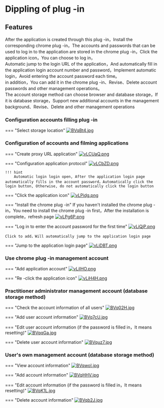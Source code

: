 # Dippling of plug -in

## Features

After the application is created through this plug -in，Install the corresponding chrome plug -in，The accounts and passwords that can be used to log in to the application are stored in the chrome plug -in，Click the application icon，You can choose to log in，</br>
Automatic jump to the login URL of the application，And automatically fill in the application login account number and password，Implement automatic login，Avoid entering the account password each time。</br>
in addition，You can add it in the chrome plug -in、Revise、Delete account passwords and other management operations。</br>
The account storage method can choose browser and database storage，If it is database storage，Support new additional accounts in the management background、Revise、Delete and other management operations

### Configuration accounts filling plug -in

=== "Select storage location"
    [![BVqBt4.jpg](https://v1.ax1x.com/2022/11/22/BVqBt4.jpg)](https://zimgs.com/i/BVqBt4)
### Configuration of accounts and filming applications

=== "Create proxy URL application"
    [![vLCUaQ.png](https://s1.ax1x.com/2022/09/09/vLCUaQ.png)](https://imgse.com/i/vLCUaQ)



=== "Configuration application protocol"
    [![vLCbZD.png](https://s1.ax1x.com/2022/09/09/vLCbZD.png)](https://imgse.com/i/vLCbZD)

    !!! hint
        Automatic login login open, After the application login page automatically fills in the account password，Automatically click the login button, Otherwise, do not automatically click the login button


=== "Click the application icon"
    [![vLPidg.png](https://s1.ax1x.com/2022/09/09/vLPidg.png)](https://imgse.com/i/vLPidg)
    
=== "Install the chrome plug -in"
    If you haven't installed the chrome plug -in，You need to install the chrome plug -in first，After the installation is complete，refresh page
    [![vLPg6P.png](https://s1.ax1x.com/2022/09/09/vLPg6P.png)](https://imgse.com/i/vLPg6P)
    

=== "Log in to enter the account password for the first time"
    [![vLiQjP.png](https://s1.ax1x.com/2022/09/09/vLiQjP.png)](https://imgse.com/i/vLiQjP)
    
    Click to add，Will automatically jump to the application login page
 

=== "Jump to the application login page"
    [![vLiDBT.png](https://s1.ax1x.com/2022/09/09/vLiDBT.png)](https://imgse.com/i/vLiDBT)

### Use chrome plug -in management account

=== "Add application account"
    [![vLiIHO.png](https://s1.ax1x.com/2022/09/09/vLiIHO.png)](https://imgse.com/i/vLiIHO)

=== "Re -click the application icon"
    [![vLiH4H.png](https://s1.ax1x.com/2022/09/09/vLiH4H.png)](https://imgse.com/i/vLiH4H)
### Practitioner administrator management account (database storage method)

=== "Check the account information of all users"
    [![BVq02H.jpg](https://v1.ax1x.com/2022/11/22/BVq02H.jpg)](https://zimgs.com/i/BVq02H)

=== "Add user account information"
    [![BVq7cU.jpg](https://v1.ax1x.com/2022/11/22/BVq7cU.jpg)](https://zimgs.com/i/BVq7cU)

=== "Edit user account information (if the password is filled in，It means resetting)"
    [![BVqqGa.jpg](https://v1.ax1x.com/2022/11/22/BVqqGa.jpg)](https://zimgs.com/i/BVqqGa)

=== "Delete user account information"
    [![BVquz7.jpg](https://v1.ax1x.com/2022/11/22/BVquz7.jpg)](https://zimgs.com/i/BVquz7)

### User's own management account (database storage method)

=== "View account information"
    [![BVqwoI.jpg](https://v1.ax1x.com/2022/11/22/BVqwoI.jpg)](https://zimgs.com/i/BVqwoI)

=== "Add account information"
    [![BVqHHV.jpg](https://v1.ax1x.com/2022/11/22/BVqHHV.jpg)](https://zimgs.com/i/BVqHHV)

=== "Edit account information (if the password is filled in，It means resetting)"
    [![BVqK1L.jpg](https://v1.ax1x.com/2022/11/22/BVqK1L.jpg)](https://zimgs.com/i/BVqK1L)

=== "Delete account information"
    [![BVqb2J.jpg](https://v1.ax1x.com/2022/11/22/BVqb2J.jpg)](https://zimgs.com/i/BVqb2J)
